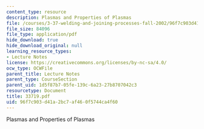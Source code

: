 ```yaml
---
content_type: resource
description: Plasmas and Properties of Plasmas
file: /courses/3-37-welding-and-joining-processes-fall-2002/96f7c903d41a2bc7af460f5744ca4f60_33719.pdf
file_size: 84096
file_type: application/pdf
hide_download: true
hide_download_original: null
learning_resource_types:
- Lecture Notes
license: https://creativecommons.org/licenses/by-nc-sa/4.0/
ocw_type: OCWFile
parent_title: Lecture Notes
parent_type: CourseSection
parent_uid: 1d5f87b7-05fe-139c-6a23-27b8707042c3
resourcetype: Document
title: 33719.pdf
uid: 96f7c903-d41a-2bc7-af46-0f5744ca4f60
---
```

Plasmas and Properties of Plasmas